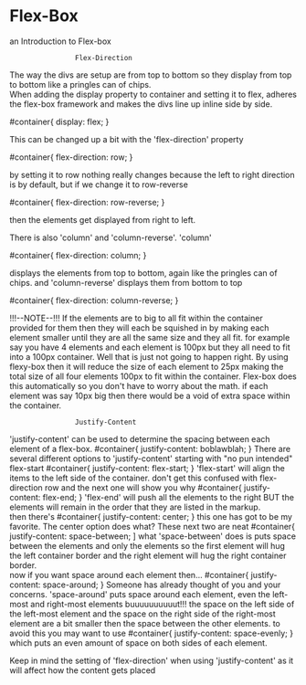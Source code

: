 # Flex-Box
an Introduction to Flex-box

					Flex-Direction

The way the divs are setup are from top to bottom so they display from top to bottom like a pringles can of chips.  
When adding the display property to container and setting it to flex, adheres the flex-box framework and makes the divs line up inline side by side.

#container{
	display: flex;
}

This can be changed up a bit with the 'flex-direction' property

#container{
	flex-direction: row;
}

by setting it to row nothing really changes because the left to right direction is by default, but if we change it to row-reverse

#container{
	flex-direction: row-reverse;
}

 then the elements get displayed from right to left.

There is also 'column' and 'column-reverse'.
'column'

#container{
	flex-direction: column;
}

displays the elements from top to bottom, again like the pringles can of chips.
and 'column-reverse' displays them from bottom to top

#container{
	flex-direction: column-reverse;
}

!!!--NOTE--!!!
	If the elements are to big to all fit within the container provided for them then they will each be squished in by making each element smaller until they are all the same size and they all fit.  for example say you have 4 elements and each element is 100px but they all need to fit into a 100px container.  Well that is just not going to happen right.  By using flexy-box then it will reduce the size of each element to 25px making the total size of all four elements 100px to fit within the container.  Flex-box does this automatically so you don't have to worry about the math.
	if each element was say 10px big then there would be a void of extra space within the container.


					Justify-Content
					
'justify-content' can be used to determine the spacing between each element of a flex-box.
#container{
	justify-content: boblawblah;
}
There are several different options to 'justify-content' starting with "no pun intended" flex-start
#container{
	justify-content: flex-start;
}
'flex-start' will align the items to the left side of the container.  don't get this confused with flex-direction row and the next one will show you why
#container{
	justify-content: flex-end;
}
'flex-end' will push all the elements to the right BUT the elements will remain in the order that they are listed in the markup.  
then there's 
#container{
	justify-content: center;
}
this one has got to be my favorite.  The center option does what?
These next two are neat
#container{
	justify-content: space-between;
]
what 'space-between' does is puts space between the elements and only the elements so the first element will hug the left container border and the right element will hug the right container border.  
now if you want space around each element then...
#container{
	justify-content: space-around;
}
Someone has already thought of you and your concerns.  'space-around' puts space around each element, even the left-most and right-most elements buuuuuuuuuut!!!  the space on the left side of the left-most element and the space on the right side of the right-most element are a bit smaller then the space between the other elements.  to avoid this you may want to use
#container{
	justify-content: space-evenly;
}
which puts an even amount of space on both sides of each element.

Keep in mind the setting of 'flex-direction' when using 'justify-content' as it will affect how the content gets placed
